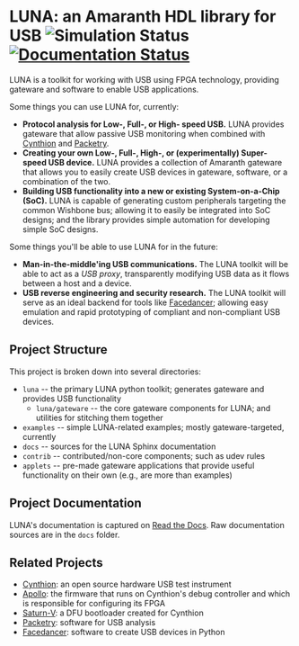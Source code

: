 
# LUNA: an Amaranth HDL library for USB ![Simulation Status](https://github.com/greatscottgadgets/luna/workflows/simulations/badge.svg) [![Documentation Status](https://readthedocs.org/projects/luna/badge/?version=latest)](https://luna.readthedocs.io/en/latest/?badge=latest)

LUNA is a toolkit for working with USB using FPGA technology, providing gateware and software to enable USB applications.

Some things you can use LUNA for, currently:

- **Protocol analysis for Low-, Full-, or High- speed USB.** LUNA provides gateware that allow passive USB monitoring when combined with [Cynthion](https://github.com/greatscottgadgets/cynthion-hardware) and [Packetry](https://github.com/greatscottgadgets/packetry).
- **Creating your own Low-, Full-, High-, or (experimentally) Super- speed USB device.** LUNA provides a collection of Amaranth gateware that allows you to easily create USB devices in gateware, software, or a combination of the two.
- **Building USB functionality into a new or existing System-on-a-Chip (SoC).** LUNA is capable of generating custom peripherals targeting the common Wishbone bus; allowing it to easily be integrated into SoC designs; and the library provides simple automation for developing simple SoC designs.

Some things you'll be able to use LUNA for in the future:

- **Man-in-the-middle'ing USB communications.** The LUNA toolkit will be able to act
  as a *USB proxy*, transparently modifying USB data as it flows between a host and a device.
- **USB reverse engineering and security research.** The LUNA toolkit will serve as an ideal
  backend for tools like [Facedancer](https://github.com/usb-tools/facedancer); allowing easy
  emulation and rapid prototyping of compliant and non-compliant USB devices.

## Project Structure

This project is broken down into several directories:

* `luna` -- the primary LUNA python toolkit; generates gateware and provides USB functionality
  * `luna/gateware` -- the core gateware components for LUNA; and utilities for stitching them together
* `examples` -- simple LUNA-related examples; mostly gateware-targeted, currently
* `docs` -- sources for the LUNA Sphinx documentation
* `contrib` -- contributed/non-core components; such as udev rules
* `applets` -- pre-made gateware applications that provide useful functionality on their own (e.g., are more than examples)

## Project Documentation

LUNA's documentation is captured on [Read the Docs](https://luna.readthedocs.io/en/latest/). Raw documentation sources
are in the `docs` folder.

## Related Projects

* [Cynthion](https://github.com/greatscottgadgets/cynthion-hardware): an open source hardware USB test instrument
* [Apollo](https://github.com/greatscottgadgets/apollo): the firmware that runs on Cynthion's debug controller and which is responsible for configuring its FPGA
* [Saturn-V](https://github.com/greatscottgadgets/saturn-v): a DFU bootloader created for Cynthion
* [Packetry](https://github.com/greatscottgadgets/packetry): software for USB analysis
* [Facedancer](https://github.com/greatscottgadgets/facedancer): software to create USB devices in Python
